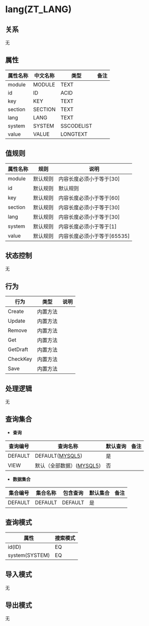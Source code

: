 # lang(ZT_LANG)

  

## 关系
无

## 属性

| 属性名称        |    中文名称    | 类型     |  备注  |
| --------   |------------| -----   |  -------- | 
|module|MODULE|TEXT|&nbsp;|
|id|ID|ACID|&nbsp;|
|key|KEY|TEXT|&nbsp;|
|section|SECTION|TEXT|&nbsp;|
|lang|LANG|TEXT|&nbsp;|
|system|SYSTEM|SSCODELIST|&nbsp;|
|value|VALUE|LONGTEXT|&nbsp;|

## 值规则
| 属性名称    | 规则    |  说明  |
| --------   |------------| ----- | 
|module|默认规则|内容长度必须小于等于[30]|
|id|默认规则|默认规则|
|key|默认规则|内容长度必须小于等于[60]|
|section|默认规则|内容长度必须小于等于[30]|
|lang|默认规则|内容长度必须小于等于[30]|
|system|默认规则|内容长度必须小于等于[1]|
|value|默认规则|内容长度必须小于等于[65535]|

## 状态控制

无


## 行为
| 行为    | 类型    |  说明  |
| --------   |------------| ----- | 
|Create|内置方法|&nbsp;|
|Update|内置方法|&nbsp;|
|Remove|内置方法|&nbsp;|
|Get|内置方法|&nbsp;|
|GetDraft|内置方法|&nbsp;|
|CheckKey|内置方法|&nbsp;|
|Save|内置方法|&nbsp;|

## 处理逻辑
无

## 查询集合

* **查询**

| 查询编号 | 查询名称       | 默认查询 |   备注|
| --------  | --------   | --------   | ----- |
|DEFAULT|DEFAULT([MYSQL5](../../appendix/query_MYSQL5.md#Lang_Default))|是|&nbsp;|
|VIEW|默认（全部数据）([MYSQL5](../../appendix/query_MYSQL5.md#Lang_View))|否|&nbsp;|

* **数据集合**

| 集合编号 | 集合名称   |  包含查询  | 默认集合 |   备注|
| --------  | --------   | -------- | --------   | ----- |
|DEFAULT|DEFAULT|DEFAULT|是|&nbsp;|

## 查询模式
| 属性      |    搜索模式     |
| --------   |------------|
|id(ID)|EQ|
|system(SYSTEM)|EQ|

## 导入模式
无


## 导出模式
无
